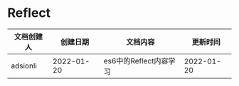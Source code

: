 # Reflect

| 文档创建人 | 创建日期   | 文档内容               | 更新时间   |
| ---------- | ---------- | ---------------------- | ---------- |
| adsionli   | 2022-01-20 | es6中的Reflect内容学习 | 2022-01-20 |

